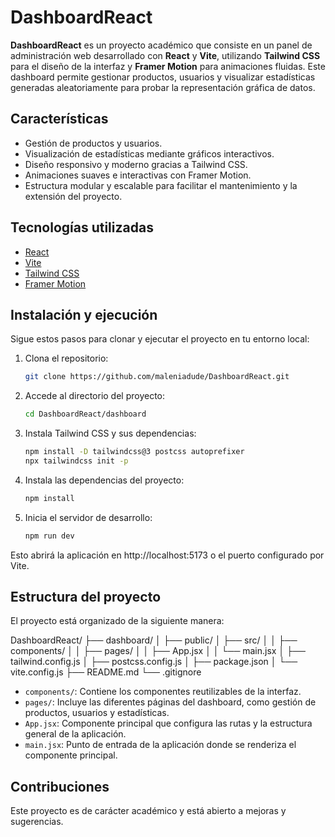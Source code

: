 # DashboardReact

**DashboardReact** es un proyecto académico que consiste en un panel de administración web desarrollado con **React** y **Vite**, utilizando **Tailwind CSS** para el diseño de la interfaz y **Framer Motion** para animaciones fluidas. Este dashboard permite gestionar productos, usuarios y visualizar estadísticas generadas aleatoriamente para probar la representación gráfica de datos.

## Características

- Gestión de productos y usuarios.
- Visualización de estadísticas mediante gráficos interactivos.
- Diseño responsivo y moderno gracias a Tailwind CSS.
- Animaciones suaves e interactivas con Framer Motion.
- Estructura modular y escalable para facilitar el mantenimiento y la extensión del proyecto.

## Tecnologías utilizadas

- [React](https://reactjs.org/)
- [Vite](https://vitejs.dev/)
- [Tailwind CSS](https://tailwindcss.com/)
- [Framer Motion](https://www.framer.com/motion/)

## Instalación y ejecución

Sigue estos pasos para clonar y ejecutar el proyecto en tu entorno local:

1. Clona el repositorio:

   ```bash
   git clone https://github.com/maleniadude/DashboardReact.git

2. Accede al directorio del proyecto:
    ```bash
    cd DashboardReact/dashboard

3. Instala Tailwind CSS y sus dependencias:
    ```bash
    npm install -D tailwindcss@3 postcss autoprefixer
    npx tailwindcss init -p

4. Instala las dependencias del proyecto:
    ```bash
    npm install
5. Inicia el servidor de desarrollo:
    ```bash
    npm run dev

Esto abrirá la aplicación en http://localhost:5173 o el puerto configurado por Vite.

## Estructura del proyecto
El proyecto está organizado de la siguiente manera:

DashboardReact/
├── dashboard/
│   ├── public/
│   ├── src/
│   │   ├── components/
│   │   ├── pages/
│   │   ├── App.jsx
│   │   └── main.jsx
│   ├── tailwind.config.js
│   ├── postcss.config.js
│   ├── package.json
│   └── vite.config.js
├── README.md
└── .gitignore

- `components/`: Contiene los componentes reutilizables de la interfaz.
- `pages/`: Incluye las diferentes páginas del dashboard, como gestión de productos, usuarios y estadísticas.
- `App.jsx`: Componente principal que configura las rutas y la estructura general de la aplicación.
- `main.jsx`: Punto de entrada de la aplicación donde se renderiza el componente principal.

## Contribuciones
Este proyecto es de carácter académico y está abierto a mejoras y sugerencias. 